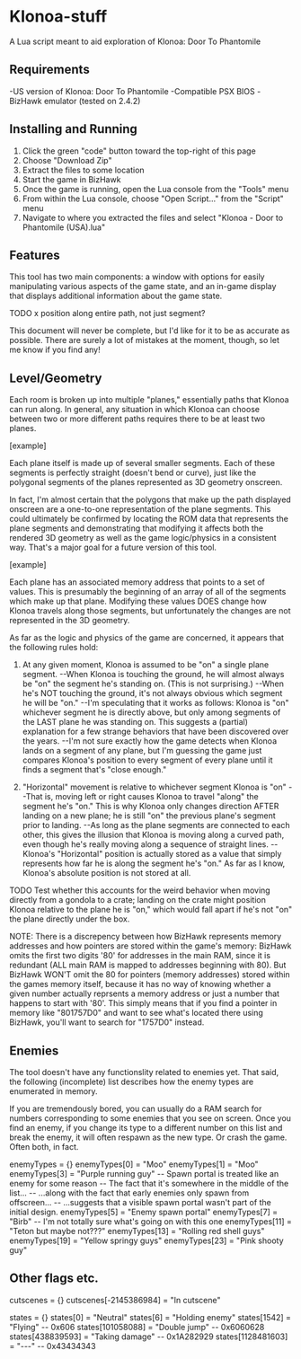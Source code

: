 # Klonoa-stuff

A Lua script meant to aid exploration of Klonoa: Door To Phantomile

## Requirements

-US version of Klonoa: Door To Phantomile
-Compatible PSX BIOS
-BizHawk emulator (tested on 2.4.2)

## Installing and Running

1. Click the green "code" button toward the top-right of this page
2. Choose "Download Zip"
3. Extract the files to some location
4. Start the game in BizHawk
5. Once the game is running, open the Lua console from the "Tools" menu
6. From within the Lua console, choose "Open Script..." from the "Script" menu
7. Navigate to where you extracted the files and select "Klonoa - Door to Phantomile (USA).lua"

## Features

This tool has two main components: a window with options for easily manipulating various aspects of the game state, and an in-game display that displays additional information about the game state.

TODO x position along entire path, not just segment?

This document will never be complete, but I'd like for it to be as accurate as possible. There are surely a lot of mistakes at the moment, though, so let me know if you find any!



## Level/Geometry

Each room is broken up into multiple "planes," essentially paths that Klonoa can run along. In general, any situation in which Klonoa can choose between two or more different paths requires there to be at least two planes.

[example]

Each plane itself is made up of several smaller segments. Each of these segments is perfectly straight (doesn't bend or curve), just like the polygonal segments of the planes represented as 3D geometry onscreen. 

In fact, I'm almost certain that the polygons that make up the path displayed onscreen are a one-to-one representation of the plane segments. This could ultimately be confirmed by locating the ROM data that represents the plane segments and demonstrating that modifying it affects both the rendered 3D geometry as well as the game logic/physics in a consistent way. That's a major goal for a future version of this tool.

[example]

Each plane has an associated memory address that points to a set of values. This is presumably the beginning of an array of all of the segments which make up that plane. Modifying these values DOES change how Klonoa travels along those segments, but unfortunately the changes are not represented in the 3D geometry.

As far as the logic and physics of the game are concerned, it appears that the following rules hold:

1. At any given moment, Klonoa is assumed to be "on" a single plane segment.
--When Klonoa is touching the ground, he will almost always be "on" the segment he's standing on. (This is not surprising.)
--When he's NOT touching the ground, it's not always obvious which segment he will be "on." 
--I'm speculating that it works as follows: Klonoa is "on" whichever segment he is directly above, but only among segments of the LAST plane he was standing on. This suggests a (partial) explanation for a few strange behaviors that have been discovered over the years.
--I'm not sure exactly how the game detects when Klonoa lands on a segment of any plane, but I'm guessing the game just compares Klonoa's position to every segment of every plane until it finds a segment that's "close enough." 

2. "Horizontal" movement is relative to whichever segment Klonoa is "on"
--That is, moving left or right causes Klonoa to travel "along" the segment he's "on." This is why Klonoa only changes direction AFTER landing on a new plane; he is still "on" the previous plane's segment prior to landing.
--As long as the plane segments are connected to each other, this gives the illusion that Klonoa is moving along a curved path, even though he's really moving along a sequence of straight lines.
--Klonoa's "Horizontal" position is actually stored as a value that simply represents how far he is along the segment he's "on." As far as I know, Klonoa's absolute position is not stored at all.

TODO Test whether this accounts for the weird behavior when moving directly from a gondola to a crate; landing on the crate might position Klonoa relative to the plane he is "on," which would fall apart if he's not "on" the plane directly under the box.

NOTE: There is a discrepency between how BizHawk represents memory addresses and how pointers are stored within the game's memory: BizHawk omits the first two digits '80' for addresses in the main RAM, since it is redundant (ALL main RAM is mapped to addresses beginning with 80). But BizHawk WON'T omit the 80 for pointers (memory addresses) stored within the games memory itself, because it has no way of knowing whether a given number actually reprsents a memory address or just a number that happens to start with '80'.
This simply means that if you find a pointer in memory like "801757D0" and want to see what's located there using BizHawk, you'll want to search for "1757D0" instead.



## Enemies

The tool doesn't have any functionslity related to enemies yet. That said, the following (incomplete) list describes how the enemy types are enumerated in memory. 

If you are tremendously bored, you can usually do a RAM search for numbers corresponding to some enemies that you see on screen. Once you find an enemy, if you change its type to a different number on this list and break the enemy, it will often respawn as the new type. Or crash the game. Often both, in fact.

enemyTypes = {}
enemyTypes[0] = "Moo"
enemyTypes[1] = "Moo"
enemyTypes[3] = "Purple running guy"
-- Spawn portal is treated like an enemy for some reason
-- The fact that it's somewhere in the middle of the list...
-- ...along with the fact that early enemies only spawn from offscreen...
-- ...suggests that a visible spawn portal wasn't part of the initial design.
enemyTypes[5] = "Enemy spawn portal"
enemyTypes[7] = "Birb"
-- I'm not totally sure what's going on with this one
enemyTypes[11] = "Teton but maybe not???"
enemyTypes[13] = "Rolling red shell guys"
enemyTypes[19] = "Yellow springy guys"
enemyTypes[23] = "Pink shooty guy"



## Other flags etc.

cutscenes = {}
cutscenes[-2145386984] = "In cutscene"

states = {}
states[0] = "Neutral"
states[6] = "Holding enemy" 
states[1542] = "Flying" -- 0x606
states[101058088] = "Double jump" -- 0x6060628
states[438839593] = "Taking damage" -- 0x1A282929
states[1128481603] = "---" -- 0x43434343
